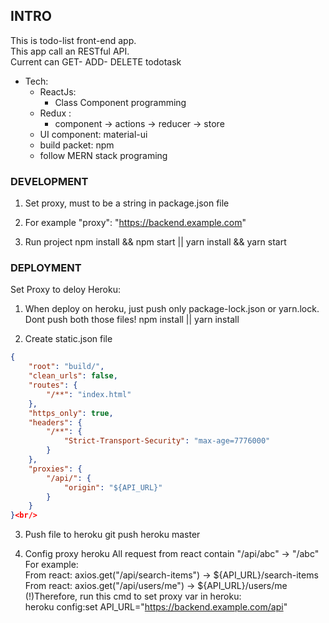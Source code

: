 
## INTRO
This is todo-list front-end app. <br/>
This app call an RESTful API.<br/>
Current can GET- ADD- DELETE todotask
- Tech: <br/>
    + ReactJs:
        + Class Component programming<br/>
    + Redux : 
        + component -> actions -> reducer -> store
    + UI component: material-ui
    + build packet: npm<br/>
    + follow MERN stack programing

### DEVELOPMENT
1. Set proxy, must to be a string in package.json file

2. For example
  "proxy": "https://backend.example.com"

3. Run project
   npm install && npm start || yarn install && yarn start

### DEPLOYMENT
Set Proxy to deloy Heroku:
1. When deploy on heroku, just push only package-lock.json or yarn.lock. Dont push both those files!
    npm install || yarn install

2. Create static.json file
```json
{
    "root": "build/",
    "clean_urls": false,
    "routes": {
        "/**": "index.html"
    },
    "https_only": true,
    "headers": {
        "/**": {
            "Strict-Transport-Security": "max-age=7776000"
        }
    },
    "proxies": {
        "/api/": {
            "origin": "${API_URL}"
        }
    }
}<br/>
```
3. Push file to heroku
    git push heroku master

4. Config proxy heroku
All request from react contain "/api/abc" -> "/abc" <br/>
For example:<br/>
From react:    axios.get("/api/search-items")   → ${API_URL}/search-items <br/> 
From react:     axios.get("/api/users/me")   → ${API_URL}/users/me<br/>
(!)Therefore, run this cmd to set proxy var in heroku: <br/>
    heroku config:set API_URL="https://backend.example.com/api" <br/>